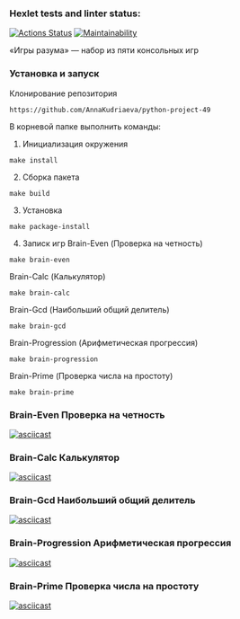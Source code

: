 ### Hexlet tests and linter status:
[![Actions Status](https://github.com/AnnaKudriaeva/python-project-49/actions/workflows/hexlet-check.yml/badge.svg)](https://github.com/AnnaKudriaeva/python-project-49/actions)  [![Maintainability](https://api.codeclimate.com/v1/badges/fd5d6e59e556e4c53ee2/maintainability)](https://codeclimate.com/github/AnnaKudriaeva/python-project-49/maintainability)


«Игры разума» — набор из пяти консольных игр


### Установка и запуск

Клонирование репозитория
```
https://github.com/AnnaKudriaeva/python-project-49
```

В корневой папке выполнить команды:

1. Инициализация окружения
```
make install
```
2. Сборка пакета
```
make build
```
3. Установка
```
make package-install
```
4. Записк игр
Brain-Even (Проверка на четность)
```
make brain-even
```
Brain-Calc (Калькулятор)
```
make brain-calc
```
Brain-Gcd (Наибольший общий делитель)
```
make brain-gcd
```
Brain-Progression (Арифметическая прогрессия)
```
make brain-progression
```
Brain-Prime (Проверка числа на простоту)
```
make brain-prime
```

### Brain-Even Проверка на четность
[![asciicast](https://asciinema.org/a/p4rWtzMJX9A02NZfFbqaBRPYC.svg)](https://asciinema.org/a/p4rWtzMJX9A02NZfFbqaBRPYC)

### Brain-Calc Калькулятор
[![asciicast](https://asciinema.org/a/DsZV8KA6VnoAByDPtv3Ew0ZcG.svg)](https://asciinema.org/a/DsZV8KA6VnoAByDPtv3Ew0ZcG)

### Brain-Gcd Наибольший общий делитель
[![asciicast](https://asciinema.org/a/fgqcKruDWpSwNBhhyP8vGHnSy.svg)](https://asciinema.org/a/fgqcKruDWpSwNBhhyP8vGHnSy)


### Brain-Progression Арифметическая прогрессия
[![asciicast](https://asciinema.org/a/JOwxEYNmR5eJkP5Jt1rT2MVcY.svg)](https://asciinema.org/a/JOwxEYNmR5eJkP5Jt1rT2MVcY)


### Brain-Prime Проверка числа на простоту
[![asciicast](https://asciinema.org/a/njzjXJnCEPHHCjxbg1brF76pS.svg)](https://asciinema.org/a/njzjXJnCEPHHCjxbg1brF76pS)